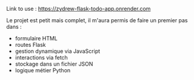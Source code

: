 Link to use : https://zydrew-flask-todo-app.onrender.com

Le projet est petit mais complet, il m'aura permis de faire un premier pas dans :
- formulaire HTML
- routes Flask
- gestion dynamique via JavaScript
- interactions via fetch
- stockage dans un fichier JSON
- logique métier Python
